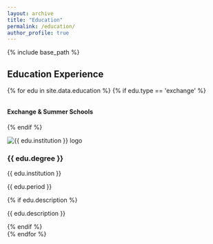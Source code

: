 ```yaml
---
layout: archive
title: "Education"
permalink: /education/
author_profile: true
---
```


{% include base_path %}

## Education Experience

{% for edu in site.data.education %}
  {% if edu.type == 'exchange' %}
    <h4 style="margin-top:2rem;">Exchange & Summer Schools</h4>
  {% endif %}

  <!-- 下面这一行就是你要改的 -->
  <div class="edu-row {% if edu.type == 'exchange' %}edu-exchange{% endif %}">
    <div class="edu-logo">
      <img src="{{ edu.logo | prepend: '/images/edu-logos/' | relative_url }}" alt="{{ edu.institution }} logo">
    </div>
    <div class="edu-text">
      <h3>{{ edu.degree }}</h3>
      <p class="institution">{{ edu.institution }}</p>
      <p class="date">{{ edu.period }}</p>
      {% if edu.description %}<p class="description">{{ edu.description }}</p>{% endif %}
    </div>
  </div>
{% endfor %}
